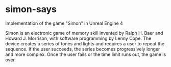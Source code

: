 # simon-says
Implementation of the game "Simon" in Unreal Engine 4

Simon is an electronic game of memory skill invented by Ralph H. Baer and Howard J. Morrison, with software programming by Lenny Cope. The device creates a series of tones and lights and requires a user to repeat the sequence. If the user succeeds, the series becomes progressively longer and more complex. Once the user fails or the time limit runs out, the game is over.

